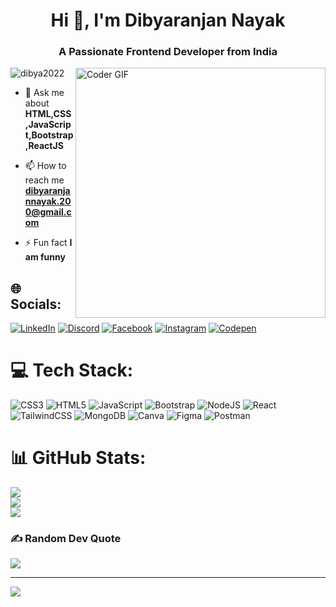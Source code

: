 <h1 align="center">Hi 👋, I'm Dibyaranjan Nayak</h1>
<h3 align="center">A Passionate Frontend Developer from India</h3>
<img alt="Coder GIF" align="right"  width=400 src="https://miro.medium.com/max/1360/0*7Q3yvSIv_t0ioJ-Z.gif" />
<p align="left"> <img src="https://komarev.com/ghpvc/?username=dibya2022&label=Profile%20views&color=0e75b6&style=flat" alt="dibya2022" /> </p>

- 💬 Ask me about **HTML,CSS,JavaScript,Bootstrap,ReactJS**

- 📫 How to reach me **dibyaranjannayak.200@gmail.com**

- ⚡ Fun fact **I am funny**
## 🌐 Socials:
[![LinkedIn](https://img.shields.io/badge/LinkedIn-%230077B5.svg?logo=linkedin&logoColor=white)]([https://www.linkedin.com/in/dibyaranjan-nayak-990b2623b/]
(lipi=urn%3Ali%3Apage%3Ad_flagship3_profile_view_base_contact_details%3BRfTN2jQ4RNyYb39r4U%2FypQ%3D%3D)) [![Discord](https://img.shields.io/badge/Discord-%237289DA.svg?logo=discord&logoColor=white)](https://discord.gg/KUMARDIBYA#5531) [![Facebook](https://img.shields.io/badge/Facebook-%231877F2.svg?logo=Facebook&logoColor=white)](https://facebook.com/Kumar-dibya) [![Instagram](https://img.shields.io/badge/Instagram-%23E4405F.svg?logo=Instagram&logoColor=white)](https://instagram.com/kumar___dibya)  [![Codepen](https://img.shields.io/badge/Codepen-000000?style=for-the-badge&logo=codepen&logoColor=white)](https://codepen.io/@Dibya_20) 

# 💻 Tech Stack:
![CSS3](https://img.shields.io/badge/css3-%231572B6.svg?style=for-the-badge&logo=css3&logoColor=white) ![HTML5](https://img.shields.io/badge/html5-%23E34F26.svg?style=for-the-badge&logo=html5&logoColor=white) ![JavaScript](https://img.shields.io/badge/javascript-%23323330.svg?style=for-the-badge&logo=javascript&logoColor=%23F7DF1E) ![Bootstrap](https://img.shields.io/badge/bootstrap-%23563D7C.svg?style=for-the-badge&logo=bootstrap&logoColor=white) ![NodeJS](https://img.shields.io/badge/node.js-6DA55F?style=for-the-badge&logo=node.js&logoColor=white) ![React](https://img.shields.io/badge/react-%2320232a.svg?style=for-the-badge&logo=react&logoColor=%2361DAFB) ![TailwindCSS](https://img.shields.io/badge/tailwindcss-%2338B2AC.svg?style=for-the-badge&logo=tailwind-css&logoColor=white) ![MongoDB](https://img.shields.io/badge/MongoDB-%234ea94b.svg?style=for-the-badge&logo=mongodb&logoColor=white) ![Canva](https://img.shields.io/badge/Canva-%2300C4CC.svg?style=for-the-badge&logo=Canva&logoColor=white) 	![Figma](https://img.shields.io/badge/figma-%23F24E1E.svg?style=for-the-badge&logo=figma&logoColor=white) ![Postman](https://img.shields.io/badge/Postman-FF6C37?style=for-the-badge&logo=postman&logoColor=white)
# 📊 GitHub Stats:
![](https://github-readme-stats.vercel.app/api?username=Dibya2022&theme=default&hide_border=false&include_all_commits=false&count_private=false)<br/>
![](https://github-readme-streak-stats.herokuapp.com/?user=Dibya2022&theme=default&hide_border=false)<br/>
![](https://github-readme-stats.vercel.app/api/top-langs/?username=Dibya2022&theme=default&hide_border=false&include_all_commits=false&count_private=false&layout=compact)

### ✍️ Random Dev Quote
![](https://quotes-github-readme.vercel.app/api?type=horizontal&theme=dark)

---
[![](https://visitcount.itsvg.in/api?id=Dibya2022&icon=2&color=0)](https://visitcount.itsvg.in)

<!-- Proudly created with GPRM ( https://gprm.itsvg.in ) -->
